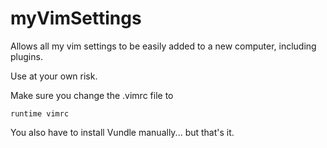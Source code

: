 # myVimSettings

Allows all my vim settings to be easily added to a new computer, including plugins. 

Use at your own risk.

Make sure you change the .vimrc file to

```runtime vimrc```


You also have to install Vundle manually... but that's it.

